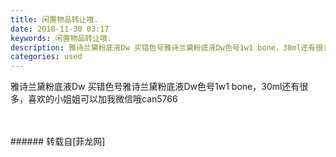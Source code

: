 ```yaml
---
title: 闲置物品转让哦.
date: 2018-11-30 03:17
keywords: 闲置物品转让哦.
description: 雅诗兰黛粉底液Dw 买错色号雅诗兰黛粉底液Dw色号1w1 bone，30ml还有很多，喜欢的小姐姐可以加我微信哦can5766
categories: used
---
```

<td class="t_f" id="postmessage_2379942">

雅诗兰黛粉底液Dw 买错色号雅诗兰黛粉底液Dw色号1w1 bone，30ml还有很多，喜欢的小姐姐可以加我微信哦can5766<img alt="" border="0" class="zoom" data-cf-modified-900f5d8d4c333dff50ca90d4-="" file="http://www.flw.ph//mobcent//app/data/phiz/default/22.png" id="aimg_KTH1P" lazyloadthumb="1" onclick="" onmouseover="" src="http://www.flw.ph//mobcent//app/data/phiz/default/22.png"/><img alt="" border="0" class="zoom" data-cf-modified-900f5d8d4c333dff50ca90d4-="" file="http://www.flw.ph//mobcent//app/data/phiz/default/22.png" id="aimg_cuBGJ" lazyloadthumb="1" onclick="" onmouseover="" src="http://www.flw.ph//mobcent//app/data/phiz/default/22.png"/><img alt="" border="0" class="zoom" data-cf-modified-900f5d8d4c333dff50ca90d4-="" file="http://www.flw.ph//mobcent//app/data/phiz/default/22.png" id="aimg_rRdet" lazyloadthumb="1" onclick="" onmouseover="" src="http://www.flw.ph//mobcent//app/data/phiz/default/22.png"/><img alt="" border="0" class="zoom" data-cf-modified-900f5d8d4c333dff50ca90d4-="" file="http://www.flw.ph//mobcent//app/data/phiz/default/22.png" id="aimg_pZ0L3" lazyloadthumb="1" onclick="" onmouseover="" src="http://www.flw.ph//mobcent//app/data/phiz/default/22.png"/><img alt="" border="0" class="zoom" data-cf-modified-900f5d8d4c333dff50ca90d4-="" file="http://www.flw.ph//mobcent//app/data/phiz/default/22.png" id="aimg_n0431" lazyloadthumb="1" onclick="" onmouseover="" src="http://www.flw.ph//mobcent//app/data/phiz/default/22.png"/><img alt="" border="0" class="zoom" data-cf-modified-900f5d8d4c333dff50ca90d4-="" file="http://www.flw.ph//mobcent//app/data/phiz/default/22.png" id="aimg_PSu48" lazyloadthumb="1" onclick="" onmouseover="" src="http://www.flw.ph//mobcent//app/data/phiz/default/22.png"/><img alt="" border="0" class="zoom" data-cf-modified-900f5d8d4c333dff50ca90d4-="" file="http://www.flw.ph//mobcent//app/data/phiz/default/22.png" id="aimg_x6auu" lazyloadthumb="1" onclick="" onmouseover="" src="http://www.flw.ph//mobcent//app/data/phiz/default/22.png"/><br/>
<img alt="" border="0" class="zoom" data-cf-modified-900f5d8d4c333dff50ca90d4-="" file="http://www.flw.ph/data/appbyme/upload/image/201811/30/4VSNOsyCi8Vg.jpg" id="aimg_BzCwp" lazyloadthumb="1" onclick="" onmouseover="" src="http://www.flw.ph/data/appbyme/upload/image/201811/30/4VSNOsyCi8Vg.jpg"/><br/>
<br/>
<img alt="" border="0" class="zoom" data-cf-modified-900f5d8d4c333dff50ca90d4-="" file="http://www.flw.ph/data/appbyme/upload/image/201811/30/fze5vh0ApyE4.jpg" id="aimg_A1BMw" lazyloadthumb="1" onclick="" onmouseover="" src="http://www.flw.ph/data/appbyme/upload/image/201811/30/fze5vh0ApyE4.jpg"/><br/>
<br/>
</td>
###### 转载自[菲龙网]